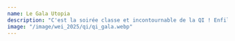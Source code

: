 ```yaml
---
name: Le Gala Utopia
description: "C'est la soirée classe et incontournable de la QI ! Enfilez vos plus belles robes de soirée ou vos costumes trois-pièces pour profiter d'une soirée incroyable organisée par le Gala dans un endroit somptueux ! Il s'agit d'une véritable parenthèse féérique dans la folie de la QI."
image: "/image/wei_2025/qi/qi_gala.webp"
---
```

